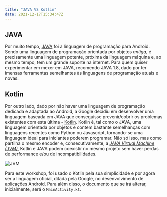 ```yaml
---
title: "JAVA VS Kotlin"
date: 2021-12-17T15:34:47Z
---
```


## JAVA

Por muito tempo, [JAVA](https://developer.android.com/codelabs/build-your-first-android-app#0) foi a linguagem de programação para Android.
Sendo uma linguagem de programação orientada por objetos *antiga*, é precisamente uma linguagem potente, próxima da linguagem máquina e, ao mesmo tempo, tem um grande suporte na internet.
Para quem quiser experimentar em mexer em JAVA, recomendo JAVA 1.8, dado por ter imensas ferramentas semelhantes às linguagens de programação atuais e novas.

## Kotlin

Por outro lado, dado por não haver uma linguagem de programação dedicada e adaptada ao Android, a Google decidiu em desenvolver uma linguagem baseada em JAVA que conseguisse prevenir/cobrir os problemas existentes com esta última - [Kotlin](https://kotlinlang.org/docs/android-overview.html).
Kotlin é, tal como o JAVA, uma linguagem orientada por objetos e contem bastante semelhanças com linguagens recentes como Python ou Javascript, tornando-se uma linguagem ideal para iniciantes poderem programar.
Não só isso, mas como partilha o mesmo encoder e, consecutivamente, a *[JAVA Virtual Machine (JVM)](https://pt.wikipedia.org/wiki/M%C3%A1quina_virtual_Java)*, Kotlin e JAVA podem coexistir no mesmo projeto sem haver perdas de performance e/ou de incompatibilidades.

![JVM](../images/jvm.png)

Para este workshop, foi usado o Kotlin pela sua simplicidade e por agora ser a linguagem oficial, ditada pela Google, no desenvolvimento de aplicações Android.
Para além disso, o documento que se irá alterar, inicialmente, será o `MainActivity.kt`.
